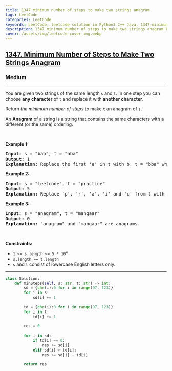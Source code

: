 ```yaml
---
title: 1347 minimum number of steps to make two strings anagram
tags: LeetCode
categories: LeetCode
keywords: LeetCode, leetcode solution in Python3 C++ Java, 1347-minimum-number-of-steps-to-make-two-strings-anagram solution
description: 1347 minimum number of steps to make two strings anagram LeetCode Solution Explained
cover: /assets/img/leetcode-cover-img.webp
---
```



<h2><a href="https://leetcode.com/problems/minimum-number-of-steps-to-make-two-strings-anagram/">1347. Minimum Number of Steps to Make Two Strings Anagram</a></h2><h3>Medium</h3><hr><div><p>You are given two strings of the same length <code>s</code> and <code>t</code>. In one step you can choose <strong>any character</strong> of <code>t</code> and replace it with <strong>another character</strong>.</p>

<p>Return <em>the minimum number of steps</em> to make <code>t</code> an anagram of <code>s</code>.</p>

<p>An <strong>Anagram</strong> of a string is a string that contains the same characters with a different (or the same) ordering.</p>

<p>&nbsp;</p>
<p><strong>Example 1:</strong></p>

<pre><strong>Input:</strong> s = "bab", t = "aba"
<strong>Output:</strong> 1
<strong>Explanation:</strong> Replace the first 'a' in t with b, t = "bba" which is anagram of s.
</pre>

<p><strong>Example 2:</strong></p>

<pre><strong>Input:</strong> s = "leetcode", t = "practice"
<strong>Output:</strong> 5
<strong>Explanation:</strong> Replace 'p', 'r', 'a', 'i' and 'c' from t with proper characters to make t anagram of s.
</pre>

<p><strong>Example 3:</strong></p>

<pre><strong>Input:</strong> s = "anagram", t = "mangaar"
<strong>Output:</strong> 0
<strong>Explanation:</strong> "anagram" and "mangaar" are anagrams. 
</pre>

<p>&nbsp;</p>
<p><strong>Constraints:</strong></p>

<ul>
	<li><code>1 &lt;= s.length &lt;= 5 * 10<sup>4</sup></code></li>
	<li><code>s.length == t.length</code></li>
	<li><code>s</code> and <code>t</code> consist of lowercase English letters only.</li>
</ul>
</div>

---




```python
class Solution:
    def minSteps(self, s: str, t: str) -> int:
        sd = {chr(i):0 for i in range(97, 123)}
        for i in s:
            sd[i] += 1
        
        td = {chr(i):0 for i in range(97, 123)}
        for i in t:
            td[i] += 1
        
        res = 0
        
        for i in sd:
            if td[i] == 0:
                res += sd[i]
            elif sd[i] > td[i]:
                res += sd[i] - td[i]
        
        return res
```
